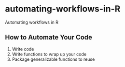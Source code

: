 # automating-workflows-in-R
Automating workflows in R

## How to Automate Your Code 
1. Write code 
2. Write functions to wrap up your code 
3. Package generalizable functions to reuse  
